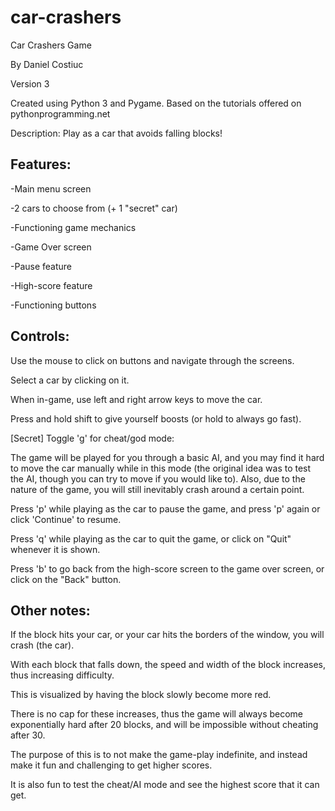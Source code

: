 # car-crashers
Car Crashers Game

By Daniel Costiuc

Version 3

Created using Python 3 and Pygame.
Based on the tutorials offered on pythonprogramming.net


Description: Play as a car that avoids falling blocks!

Features:
---------
-Main menu screen

-2 cars to choose from (+ 1 "secret" car)

-Functioning game mechanics

-Game Over screen

-Pause feature

-High-score feature

-Functioning buttons


Controls:
---------
Use the mouse to click on buttons and navigate through the screens.

Select a car by clicking on it.

When in-game, use left and right arrow keys to move the car.

Press and hold shift to give yourself boosts (or hold to always go fast).

[Secret] Toggle 'g' for cheat/god mode:

The game will be played for you through a basic AI, and you may find it hard to move the car manually while in this mode (the original idea was to test the AI, though you can try to move if you would like to). Also, due to the nature of the game, you will still inevitably crash around a certain point.

Press 'p' while playing as the car to pause the game, and press 'p' again or click 'Continue' to resume.

Press 'q' while playing as the car to quit the game, or click on "Quit" whenever it is shown.

Press 'b' to go back from the high-score screen to the game over screen, or click on the "Back" button.

Other notes:
------------
If the block hits your car, or your car hits the borders of the window, you will crash (the car).

With each block that falls down, the speed and width of the block increases, thus increasing difficulty.

This is visualized by having the block slowly become more red.

There is no cap for these increases, thus the game will always become exponentially hard after 20 blocks, 
and will be impossible without cheating after 30. 

The purpose of this is to not make the game-play indefinite, and instead make it fun and challenging to get higher scores.

It is also fun to test the cheat/AI mode and see the highest score that it can get.

